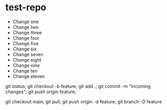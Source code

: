 # test-repo

* Change one
* Change two
* Change three
* Change four
* Change five
* Change six
* Change seven
* Change eight
* Change nine
* Change ten
* Change eleven



git status; git checkout -b feature; git add .; git commit -m "Incoming changes"; git push origin feature;

git checkout main; git pull; git push origin -d feature; git branch -D feature